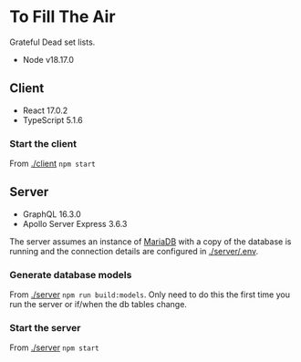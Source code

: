 # To Fill The Air

Grateful Dead set lists.

- Node v18.17.0

## Client

- React 17.0.2
- TypeScript 5.1.6

### Start the client

From [./client]() `npm start`

## Server

- GraphQL 16.3.0
- Apollo Server Express 3.6.3

The server assumes an instance of [MariaDB](https://mariadb.org/) with a copy of the database is running and the connection details are configured in [./server/.env]().

### Generate database models

From [./server]() `npm run build:models`. Only need to do this the first time you run the server or if/when the db tables change.

### Start the server

From [./server]() `npm start`
